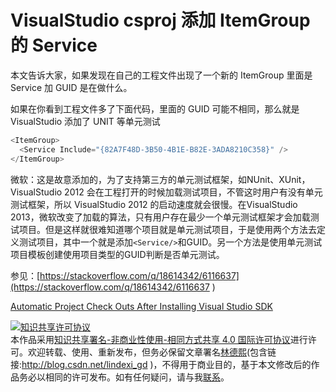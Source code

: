 
# VisualStudio csproj 添加 ItemGroup 的 Service 

本文告诉大家，如果发现在自己的工程文件出现了一个新的 ItemGroup 里面是 Service 加 GUID 是在做什么。

<!--more-->


<!-- csdn -->
<!-- 标签：VisualStudio -->

如果在你看到工程文件多了下面代码，里面的 GUID 可能不相同，那么就是 VisualStudio 添加了 UNIT 等单元测试

```csharp
<ItemGroup>
  <Service Include="{82A7F48D-3B50-4B1E-B82E-3ADA8210C358}" />
</ItemGroup>
```

微软：这是故意添加的，为了支持第三方的单元测试框架，如NUnit、XUnit，VisualStudio 2012 会在工程打开的时候加载测试项目，不管这时用户有没有单元测试框架，所以 VisualStudio 2012 的启动速度就会很慢。在VisualStudio 2013，微软改变了加载的算法，只有用户存在最少一个单元测试框架才会加载测试项目。但是这样就很难知道哪个项目就是单元测试项目，于是使用两个方法去定义测试项目，其中一个就是添加`<Service/>`和GUID。另一个方法是使用单元测试项目模板创建使用项目类型的GUID判断是否单元测试。

参见：[https://stackoverflow.com/q/18614342/6116637](https://stackoverflow.com/q/18614342/6116637 )

[Automatic Project Check Outs After Installing Visual Studio SDK](https://www.richard-banks.org/2007/12/automatic-project-check-outs-after.html )





<a rel="license" href="http://creativecommons.org/licenses/by-nc-sa/4.0/"><img alt="知识共享许可协议" style="border-width:0" src="https://licensebuttons.net/l/by-nc-sa/4.0/88x31.png" /></a><br />本作品采用<a rel="license" href="http://creativecommons.org/licenses/by-nc-sa/4.0/">知识共享署名-非商业性使用-相同方式共享 4.0 国际许可协议</a>进行许可。欢迎转载、使用、重新发布，但务必保留文章署名[林德熙](http://blog.csdn.net/lindexi_gd)(包含链接:http://blog.csdn.net/lindexi_gd )，不得用于商业目的，基于本文修改后的作品务必以相同的许可发布。如有任何疑问，请与我[联系](mailto:lindexi_gd@163.com)。